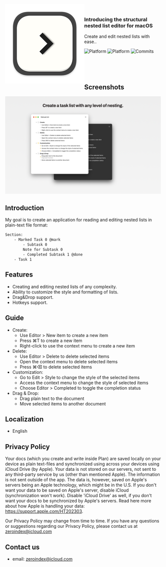 
<a href="#"><img width="256" height="256" src="./Documents/app_icon_release-256.png" align="left" /></a>

<br />

### Introducing the structural nested list editor for macOS

Create and edit nested lists with ease..

![Platform](https://img.shields.io/badge/platforms-macOS-blue)
![Platform](https://img.shields.io/badge/platforms-iOS-blue)
![Commits](https://badgen.net/github/commits/unsaferawpointer/NestedList/)

<br /><br /><br />

## Screenshots

![Main](./Documents/Screenshots/common-2880-1800.png)

## Introduction

My goal is to create an application for reading and editing nested lists in plain-text file format:

```
Section:
	- Marked Task 0 @mark
		- Subtask 0
		Note for Subtask 0
		- Completed Subtask 1 @done
	- Task 1
```

## Features

* Creating and editing nested lists of any complexity.
* Ability to customize the style and formatting of lists.
* Drag&Drop support.
* Hotkeys support.

## Guide

* Create:
	- Use Editor > New item to create a new item
	- Press ⌘T to create a new item
	- Right-click to use the context menu to create a new item
* Delete:
	- Use Editor > Delete to delete selected items
	- Open the context menu to delete selected items
	- Press ⌘⌫ to delete selected items
* Customization:
	- Go to Edit > Style to change the style of the selected items
	- Access the context menu to change the style of selected items
	- Choose Editor > Completed to toggle the completion status
* Drag & Drop:
	- Drag plain text to the document
	- Move selected items to another document

## Localization

- English

## Privacy Policy

Your docs (which you create and write inside Plan) are saved locally on your device as plain text-files and synchronized using across your devices using iCloud Drive (by Apple). Your data is not stored on our servers, not sent to any third-party service by us (other than mentioned Apple). The information is not sent outside of the app. The data is, however, saved on Apple's servers being an Apple technology, which might be in the U.S. If you don't want your data to be saved on Apple's server, disable iCloud (synchronization won't work). Disable 'iCloud Drive' as well, if you don't want your docs to be synchronized by Apple's servers. Read here more about how Apple is handling your data: https://support.apple.com/HT202303.

Our Privacy Policy may change from time to time. If you have any questions or suggestions regarding our Privacy Policy, please contact us at zeroindex@icloud.com

## Contact us
- email: zeroindex@icloud.com
